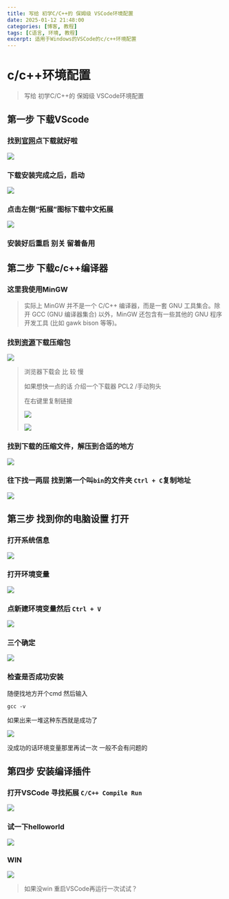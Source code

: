 ```yaml
---
title: 写给 初学C/C++的 保姆级 VSCode环境配置
date: 2025-01-12 21:48:00
categories: [博客, 教程]
tags: [C语言, 环境, 教程]
excerpt: 适用于Windows的VSCode的c/c++环境配置
---
```


# c/c++环境配置
>
> 写给 初学C/C++的 保姆级 VSCode环境配置
>

## 第一步 下载VScode

### 找到[官网](https://code.visualstudio.com/download)点下载就好啦

![](/img/blog/2025/01/12/01/01.png)

### 下载安装完成之后，启动

![](/img/blog/2025/01/12/01/02.png)

### 点击左侧“拓展”图标下载中文拓展

![](/img/blog/2025/01/12/01/03.png)

### 安装好后重启  别关 留着备用

## 第二步 下载c/c++编译器

### 这里我使用MinGW
>
> 实际上 MinGW 并不是一个 C/C++ 编译器，而是一套 GNU 工具集合。除开 GCC (GNU 编译器集合) 以外，MinGW 还包含有一些其他的 GNU 程序开发工具 (比如 gawk bison 等等)。

### 找到[资源](https://winlibs.com/)下载压缩包

![](/img/blog/2025/01/12/01/04.png)

> 浏览器下载会 比 较 慢
>
> 如果想快一点的话 介绍一个下载器 PCL2 /手动狗头
>
> 在右键里复制链接
>
> ![](/img/blog/2025/01/12/01/05.png)
>
> ![](/img/blog/2025/01/12/01/06.png)

### 找到下载的压缩文件，解压到合适的地方

![](/img/blog/2025/01/12/01/07.png)

### 往下找一两层 找到第一个叫`bin`的文件夹 `Ctrl + C`复制地址

![](/img/blog/2025/01/12/01/08.png)

## 第三步 找到你的电脑设置 打开

### 打开系统信息

![](/img/blog/2025/01/12/01/09.png)

### 打开环境变量

![](/img/blog/2025/01/12/01/10.png)

### 点新建环境变量然后 `Ctrl + V`

![](/img/blog/2025/01/12/01/11.png)

### 三个确定

![](/img/blog/2025/01/12/01/12.png)

### 检查是否成功安装

随便找地方开个cmd  然后输入

```
gcc -v
```

如果出来一堆这种东西就是成功了

![](/img/blog/2025/01/12/01/13.png)

没成功的话环境变量那里再试一次 一般不会有问题的

## 第四步 安装编译插件

### 打开VSCode 寻找拓展 `C/C++ Compile Run`

![](/img/blog/2025/01/12/01/14.png)

### 试一下helloworld

![](/img/blog/2025/01/12/01/15.png)

### WIN

![](/img/blog/2025/01/12/01/16.png)

> 如果没win 重启VSCode再运行一次试试？
